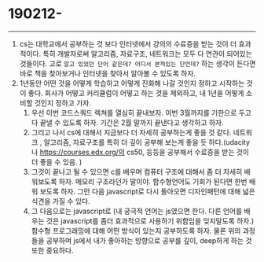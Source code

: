 # 190212-

---

1. cs는 대학교에서 공부하는 것 보다 인터넷에서 강의의 수료증을 받는 것이 더 효과적이다. 특히 개발자로써 알고리즘, 자료구조, 네트워크는 모두 다 연관이 되어있는 것들이다. 고로 `알고 있었던 단어 같은데? 어디서 본적있는 단언데?` 하는 생각이 든다면 바로 책을 찾아보거나 인터넷을 찾아서 알아볼 수 있도록 하자.
2. 1년동안 어떤 것을 어떻게 학습하고 어떻게 진화해 나갈 것인지 정하고 시작하는 것이 좋다. 회사가 어떻고 커리큘럼이 어떻고 하는 것을 제외하고, 내 1년을 어떻게 소비할 것인지 정하고 가자.
   1. 우선 이번 코드스쿼드 렉쳐를 열심히 끝내보자. 이번 3월까지를 기한으로 두고 다 끝낼 수 있도록 하자. 기간은 2월 말까지 끝낸다고 생각하고 하자.
   2. 그리고 나서 cs에 대해서 지금보다 더 자세히 공부하는게 좋을 것 같다. 네트워크 , 알고리즘, 자료구조를 특히 더 깊이 공부해 보는게 좋을 듯 하다.(udacity나 https://courses.edx.org/의 cs50, 등등을 공부해서 수료증을 받는 것이 더 좋을 수 있음. )
   3. 그것이 끝나고 될 수 있으면 c를 배우며 컴퓨터 구조에 대해서 좀 더 자세히 배워보도록 하자. 메모리 구조라던가 말이야. 함수형언어도 기회가 된다면 한번 배워 보도록 하자. 그런 다음 javascript로 다시 돌아오면 디자인패턴에 대해 넓은 식견을 가질 수 있다. 
   4. 그 다음으로는 javascript로 (내 궁극적 언어는 js였으면 한다. 다른 언어를 배우는 것은 javascript를 좀더 효과적으로 사용하기 위함임을 잊지말도록 하자.) 함수형 프로그래밍에 대해 어떤 방식이 있는지 공부하도록 하자. 물론 위의 과정들을 공부하며 js에서 내가 좋아하는 방향으로 공부를 깊이, deep하게 하는 것 또한 중요하다.
